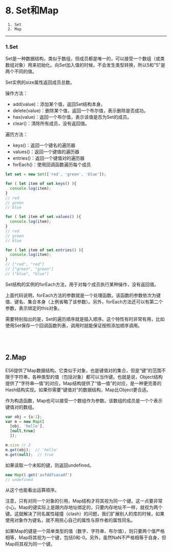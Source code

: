 # 8. Set和Map


```
 1. Set
 2. Map
```
---

### 1.Set

Set是一种数据结构，类似于数组，但成员都是唯一的，可以接受一个数组（或类数组对象）用来初始化。向Set加入值的时候，不会发生类型转换，所以5和"5"是两个不同的值。  

Set实例的size属性返回成员总数。  

操作方法：  
+ add(value)：添加某个值，返回Set结构本身。  
+ delete(value)：删除某个值，返回一个布尔值，表示删除是否成功。  
+ has(value)：返回一个布尔值，表示该值是否为Set的成员。  
+ clear()：清除所有成员，没有返回值。  

遍历方法：  
+ keys()：返回一个键名的遍历器  
+ values()：返回一个键值的遍历器  
+ entries()：返回一个键值对的遍历器  
+ forEach()：使用回调函数遍历每个成员  

```javascript
let set = new Set(['red', 'green', 'blue']);

for ( let item of set.keys() ){
  console.log(item);
}
// red
// green
// blue

for ( let item of set.values() ){
  console.log(item);
}
// red
// green
// blue

for ( let item of set.entries() ){
  console.log(item);
}
// ["red", "red"]
// ["green", "green"]
// ["blue", "blue"]
```  

Set结构的实例的forEach方法，用于对每个成员执行某种操作，没有返回值。

上面代码说明，forEach方法的参数就是一个处理函数。该函数的参数依次为键值、键名、集合本身（上例省略了该参数）。另外，forEach方法还可以有第二个参数，表示绑定的this对象。  

需要特别指出的是，Set的遍历顺序就是插入顺序。这个特性有时非常有用，比如使用Set保存一个回调函数列表，调用时就能保证按照添加顺序调用。  

<br>
<br>

## 2.Map

ES6提供了Map数据结构。它类似于对象，也是键值对的集合，但是“键”的范围不限于字符串，各种类型的值（包括对象）都可以当作键。也就是说，Object结构提供了“字符串—值”的对应，Map结构提供了“值—值”的对应，是一种更完善的Hash结构实现。如果你需要“键值对”的数据结构，Map比Object更合适。  

作为构造函数，Map也可以接受一个数组作为参数。该数组的成员是一个个表示键值对的数组。  

```javascript
var obj = {a:1};
var m = new Map([
  [obj, 'hello'],
  [null,true]
  ]);

m.size // 2
m.get(obj);  // 'hello'
m.get(null);  // true
```  

如果读取一个未知的键，则返回undefined。

```javascript
new Map().get('asfddfsasadf')
// undefined
```

从这个也能看出运算顺序。  

注意，只有对同一个对象的引用，Map结构才将其视为同一个键。这一点要非常小心。Map的键实际上是跟内存地址绑定的，只要内存地址不一样，就视为两个键。这就解决了同名属性碰撞（clash）的问题，我们扩展别人的库的时候，如果使用对象作为键名，就不用担心自己的属性与原作者的属性同名。  

如果Map的键是一个简单类型的值（数字、字符串、布尔值），则只要两个值严格相等，Map将其视为一个键，包括0和-0。另外，虽然NaN不严格相等于自身，但Map将其视为同一个键。  
